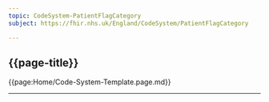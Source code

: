 ```yaml
---
topic: CodeSystem-PatientFlagCategory
subject: https://fhir.nhs.uk/England/CodeSystem/PatientFlagCategory

---
```

## {{page-title}}

{{page:Home/Code-System-Template.page.md}}

---

